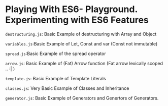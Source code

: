 # Playing With ES6- Playground. Experimenting with ES6 Features
`destructuring.js`: Basic Example of destructuring with Array and Object

`variables.js`:Basic Example of Let, Const and var (Const not immutable)

`spread.js`:Basic Example of the spread operator

`arrow.js`: Basic Example of (Fat) Arrow function (Fat arrow lexically scoped .. :| )

`template.js`: Basic Example of Template Literals

`classes.js`: Very Basic Example of Classes and Inheritance

`generator.js`: Basic Example of Generators and Genertors of Generators.